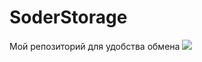 # SoderStorage
Мой репозиторий для удобства обмена
![](https://raw.githubusercontent.com/ilyalyai/SoderStorage/blob/main/image/IMG_0107.JPG)
